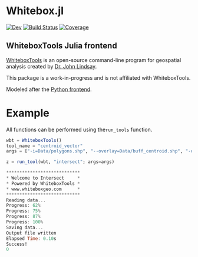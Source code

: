 # Whitebox.jl

[![Dev](https://img.shields.io/badge/docs-dev-blue.svg)](https://acgold.github.io/Whitebox.jl/dev/)
[![Build Status](https://github.com/acgold/Whitebox.jl/actions/workflows/CI.yml/badge.svg?branch=main)](https://github.com/acgold/Whitebox.jl/actions/workflows/CI.yml?query=branch%3Amain)
[![Coverage](https://codecov.io/gh/acgold/Whitebox.jl/branch/main/graph/badge.svg)](https://codecov.io/gh/acgold/Whitebox.jl)

## WhiteboxTools Julia frontend

[WhiteboxTools](https://github.com/jblindsay/whitebox-tools) is an open-source command-line program for geospatial analysis created by [Dr. John Lindsay](https://jblindsay.github.io/ghrg/index.html).

This package is a work-in-progress and is not affiliated with WhiteboxTools.

Modeled after the [Python frontend](https://github.com/giswqs/whitebox-python).

# Example
All functions can be performed using the`run_tools` function.

```julia
wbt = WhiteboxTools()
tool_name = "centroid_vector"
args = ["-i=Data/polygons.shp", "--overlay=Data/buff_centroid.shp", "-o=Data/int_test.shp"]

z = run_tool(wbt, "intersect"; args=args)
```
```julia
****************************
* Welcome to Intersect     *
* Powered by WhiteboxTools *
* www.whiteboxgeo.com      *
****************************
Reading data...
Progress: 62%
Progress: 75%
Progress: 87%
Progress: 100%
Saving data...
Output file written
Elapsed Time: 0.10s
Success!
0
```